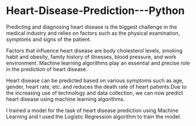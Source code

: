 # Heart-Disease-Prediction---Python

Predicting and diagnosing heart disease is the biggest challenge in the medical industry and relies on factors such as the physical examination, symptoms and signs of the patient.

Factors that influence heart disease are body cholesterol levels, smoking habit and obesity, family history of illnesses, blood pressure, and work environment. Machine learning algorithms play an essential and precise role in the prediction of heart disease.

Heart disease can be predicted based on various symptoms such as age, gender, heart rate, etc. and reduces the death rate of heart patients.Due to the increasing use of technology and data collection, we can now predict heart disease using machine learning algorithms.

I trained a model for the task of heart disease prediction using Machine Learning and I used the Logistic Regression algorithm to train the model.
